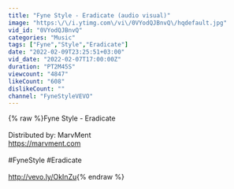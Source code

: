 ```yaml
---
title: "Fyne Style - Eradicate (audio visual)"
image: "https:\/\/i.ytimg.com\/vi\/0VYodQJBnvQ\/hqdefault.jpg"
vid_id: "0VYodQJBnvQ"
categories: "Music"
tags: ["Fyne","Style","Eradicate"]
date: "2022-02-09T23:25:51+03:00"
vid_date: "2022-02-07T17:00:00Z"
duration: "PT2M45S"
viewcount: "4847"
likeCount: "608"
dislikeCount: ""
channel: "FyneStyleVEVO"
---
```

{% raw %}Fyne Style - Eradicate<br /><br />Distributed by: MarvMent<br /><a rel="nofollow" target="blank" href="https://marvment.com">https://marvment.com</a><br /><br />#FyneStyle #Eradicate<br /><br /><a rel="nofollow" target="blank" href="http://vevo.ly/OkInZu">http://vevo.ly/OkInZu</a>{% endraw %}
